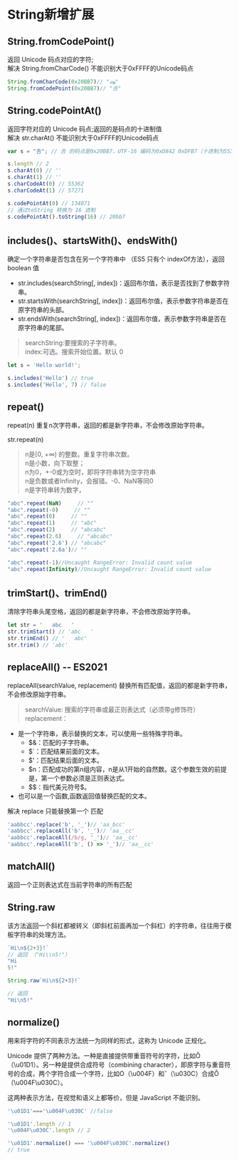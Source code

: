 # String新增扩展

## String.fromCodePoint()
返回 Unicode 码点对应的字符;  
解决 String.fromCharCode() 不能识别大于0xFFFF的Unicode码点

```js
String.fromCharCode(0x20BB7)// "ஷ"
String.fromCodePoint(0x20BB7)// "𠮷"
```

## String.codePointAt()
返回字符对应的 Unicode 码点;返回的是码点的十进制值  
解决 str.charAt() 不能识别大于0xFFFF的Unicode码点
```js
var s = "𠮷"; // 𠮷 的码点是0x20BB7，UTF-16 编码为0xD842 0xDFB7（十进制为55362 57271），

s.length // 2
s.charAt(0) // ''
s.charAt(1) // ''
s.charCodeAt(0) // 55362
s.charCodeAt(1) // 57271

s.codePointAt(0) // 134071
// 通过toString 转换为 16 进制
s.codePointAt().toString(16) // 20bb7
```

## includes()、startsWith()、endsWith()
确定一个字符串是否包含在另一个字符串中 （ES5 只有个 indexOf方法），返回boolean 值

* str.includes(searchString[, index])：返回布尔值，表示是否找到了参数字符串。
* str.startsWith(searchString[, index])：返回布尔值，表示参数字符串是否在原字符串的头部。
* str.endsWith(searchString[, index])：返回布尔值，表示参数字符串是否在原字符串的尾部。
>searchString:要搜索的子字符串。  
>index:可选。搜索开始位置。默认 0


```js
let s = 'Hello world!';

s.includes('Hello') // true
s.includes('Hello', 7) // false
```

## repeat() 
repeat(n) 重复n次字符串，返回的都是新字符串，不会修改原始字符串。

str.repeat(n)  
> n是[0, +∞) 的整数。重复字符串次数。  
  n是小数，向下取整；  
  n为0，+-0或为空时，即将字符串转为空字符串  
  n是负数或者Infinity，会报错。-0、NaN等同0  
  n是字符串转为数字，  
```js
"abc".repeat(NaN)     // ""
"abc".repeat(-0)     // ""
"abc".repeat(0)     // ""
"abc".repeat(1)     // "abc"
"abc".repeat(2)     // "abcabc"
"abc".repeat(2.6)     // "abcabc"
"abc".repeat('2.6') // "abcabc"
"abc".repeat('2.6a')// ""

"abc".repeat(-1)//Uncaught RangeError: Invalid count value
"abc".repeat(Infinity)//Uncaught RangeError: Invalid count value
```


## trimStart()、trimEnd()
清除字符串头尾空格，返回的都是新字符串，不会修改原始字符串。

```js
let str = '   abc   '
str.trimStart() // 'abc   '
str.trimEnd() // '   abc'
str.trim() // 'abc'
```

## replaceAll() -- ES2021
replaceAll(searchValue, replacement) 替换所有匹配值，返回的都是新字符串，不会修改原始字符串。
>searchValue: 搜索的字符串或最正则表达式（必须带g修饰符）
>replacement：  
  * 是一个字符串，表示替换的文本，可以使用一些特殊字符串。
    * $&：匹配的子字符串。
    * $`：匹配结果前面的文本。
    * $'：匹配结果后面的文本。
    * $n：匹配成功的第n组内容，n是从1开始的自然数。这个参数生效的前提是，第一个参数必须是正则表达式。
    * \$\$：指代美元符号$。  
  * 也可以是一个函数,函数返回值替换匹配的文本。

解决 replace 只能替换第一个 匹配
```js
'aabbcc'.replace('b', '_')// 'aa_bcc'
'aabbcc'.replaceAll('b', '_')// 'aa__cc'
'aabbcc'.replaceAll(/b/g, '_')// 'aa__cc'
'aabbcc'.replaceAll('b', () => '_')// 'aa__cc'
```

## matchAll()
返回一个正则表达式在当前字符串的所有匹配

## String.raw
该方法返回一个斜杠都被转义（即斜杠前面再加一个斜杠）的字符串，往往用于模板字符串的处理方法。

```js
`Hi\n${2+3}!`
// 返回 （"Hi\\n5!"）
"Hi
5!"

String.raw`Hi\n${2+3}!`

// 返回 
"Hi\n5!"
```

## normalize()

用来将字符的不同表示方法统一为同样的形式，这称为 Unicode 正规化。


Unicode 提供了两种方法。一种是直接提供带重音符号的字符，比如Ǒ（\u01D1）。另一种是提供合成符号（combining character），即原字符与重音符号的合成，两个字符合成一个字符，比如O（\u004F）和ˇ（\u030C）合成Ǒ（\u004F\u030C）。

这两种表示方法，在视觉和语义上都等价，但是 JavaScript 不能识别。
```js
'\u01D1'==='\u004F\u030C' //false

'\u01D1'.length // 1
'\u004F\u030C'.length // 2
```

```js
'\u01D1'.normalize() === '\u004F\u030C'.normalize()
// true
```